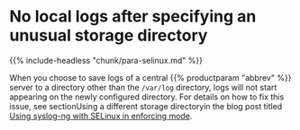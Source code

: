 ---
---
<!-- DISCLAIMER: This file is based on the syslog-ng Open Source Edition documentation https://github.com/balabit/syslog-ng-ose-guides/commit/2f4a52ee61d1ea9ad27cb4f3168b95408fddfdf2 and is used under the terms of The syslog-ng Open Source Edition Documentation License. The file has been modified by Axoflow. -->

# No local logs after specifying an unusual storage directory

{{% include-headless "chunk/para-selinux.md" %}}

When you choose to save logs of a central {{% productparam "abbrev" %}} server to a directory other than the `/var/log` directory, logs will not start appearing on the newly configured directory. For details on how to fix this issue, see sectionUsing a different storage directoryin the blog post titled [Using syslog-ng with SELinux in enforcing mode](https://syslog-ng.com/blog/using-syslog-ng-with-selinux-in-enforcing-mode/).

